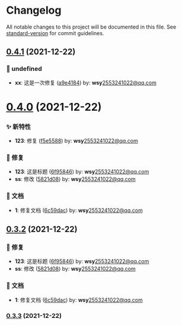 # Changelog

All notable changes to this project will be documented in this file. See [standard-version](https://github.com/conventional-changelog/standard-version) for commit guidelines.

## [0.4.1](https://github.com/wsypower/wsy-vue3-template/compare/v0.4.0...v0.4.1) (2021-12-22)


### 🐛 undefined

* **xx**: 这是一次修复 ([a9e4184](https://github.com/wsypower/wsy-vue3-template/commit/a9e4184)) by: **wsy**<2553241022@qq.com>



# [0.4.0](https://github.com/wsypower/wsy-vue3-template/compare/v0.3.3...v0.4.0) (2021-12-22)


### ✨ 新特性

* **123**: 修复 ([f5e5588](https://github.com/wsypower/wsy-vue3-template/commit/f5e5588)) by: **wsy**<2553241022@qq.com>


### 🐛 修复

* **123**: 这是标题 ([6f95846](https://github.com/wsypower/wsy-vue3-template/commit/6f95846)) by: **wsy**<2553241022@qq.com>
* **ss**: 修改 ([5821d08](https://github.com/wsypower/wsy-vue3-template/commit/5821d08)) by: **wsy**<2553241022@qq.com>


### 📝 文档

* **1**: 修复文档 ([6c59dac](https://github.com/wsypower/wsy-vue3-template/commit/6c59dac)) by: **wsy**<2553241022@qq.com>



## [0.3.2](https://github.com/wsypower/wsy-vue3-template/compare/v0.3.3...v0.3.2) (2021-12-22)


### 🐛 修复

* **123**: 这是标题 ([6f95846](https://github.com/wsypower/wsy-vue3-template/commit/6f95846)) by: **wsy**<2553241022@qq.com>
* **ss**: 修改 ([5821d08](https://github.com/wsypower/wsy-vue3-template/commit/5821d08)) by: **wsy**<2553241022@qq.com>


### 📝 文档

* **1**: 修复文档 ([6c59dac](https://github.com/wsypower/wsy-vue3-template/commit/6c59dac)) by: **wsy**<2553241022@qq.com>



### [0.3.3](https://github.com/wsypower/wsy-vue3-template/compare/v0.3.2...v0.3.3) (2021-12-22)
